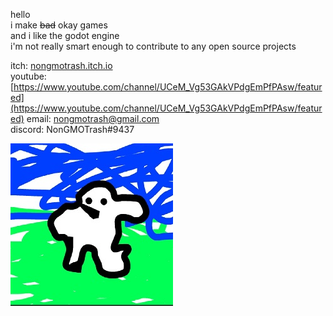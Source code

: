 hello  
i make ~~bad~~ okay games   
and i like the godot engine   
i'm not really smart enough to contribute to any open source projects   

itch: [nongmotrash.itch.io](https://https://nongmotrash.itch.io/ "click me pls")    
youtube: [https://www.youtube.com/channel/UCeM_Vg53GAkVPdgEmPfPAsw/featured](https://www.youtube.com/channel/UCeM_Vg53GAkVPdgEmPfPAsw/featured)
email: nongmotrash@gmail.com    
discord: NonGMOTrash#9437   

![me irl](https://github.com/NonGMOTrash/NonGMOTrash/blob/dd9abdcb7c4850d19d97d87105768ddc03286383/profile%20mini.jpg)


<!---
NonGMOTrash/NonGMOTrash is a ✨ special ✨ repository because its `README.md` (this file) appears on your GitHub profile.
You can click the Preview link to take a look at your changes.
--->
